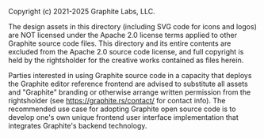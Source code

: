 Copyright (c) 2021-2025 Graphite Labs, LLC.

The design assets in this directory (including SVG code for icons and logos) are NOT licensed under the Apache 2.0 license terms applied to other Graphite source code files. This directory and its entire contents are excluded from the Apache 2.0 source code license, and full copyright is held by the rightsholder for the creative works contained as files herein.

Parties interested in using Graphite source code in a capacity that deploys the Graphite editor reference frontend are advised to substitute all assets and "Graphite" branding or otherwise arrange written permission from the rightsholder (see https://graphite.rs/contact/ for contact info). The recommended use case for adopting Graphite open source code is to develop one's own unique frontend user interface implementation that integrates Graphite's backend technology.
